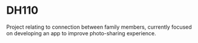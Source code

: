 # DH110
Project relating to connection between family members, currently focused on developing an app to improve photo-sharing experience.

